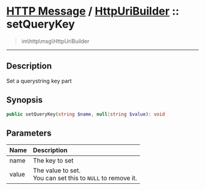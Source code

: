 # [HTTP Message](http.md) / [HttpUriBuilder](http-HttpUriBuilder.md) :: setQueryKey
 > im\http\msg\HttpUriBuilder
____

## Description
Set a querystring key part

## Synopsis
```php
public setQueryKey(string $name, null|string $value): void
```

## Parameters
| Name | Description |
| :--- | :---------- |
| name | The key to set |
| value | The value to set.<br />You can set this to `NULL` to remove it. |
